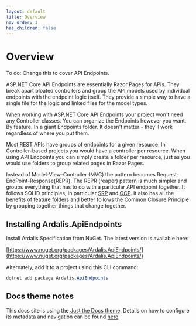 ```yaml
---
layout: default
title: Overview
nav_order: 1
has_children: false
---
```

# Overview

To do: Change this to cover API Endpoints.

ASP.NET Core API Endpoints are essentially Razor Pages for APIs. They break apart bloated controllers and group the API models used by individual endpoints with the endpoint logic itself. They provide a simple way to have a single file for the logic and linked files for the model types.

When working with ASP.NET Core API Endpoints your project won't need any Controller classes. You can organize the Endpoints however you want. By feature. In a giant Endpoints folder. It doesn't matter - they'll work regardless of where you put them.

Most REST APIs have groups of endpoints for a given resource. In Controller-based projects you would have a controller per resource. When using API Endpoints you can simply create a folder per resource, just as you would use folders to group related pages in Razor Pages.

Instead of Model-View-Controller (MVC) the pattern becomes Request-EndPoint-Response(REPR). The REPR (reaper) pattern is much simpler and groups everything that has to do with a particular API endpoint together. It follows SOLID principles, in particular [SRP](https://en.wikipedia.org/wiki/Single-responsibility_principle) and [OCP](https://en.wikipedia.org/wiki/Open%E2%80%93closed_principle). It also has all the benefits of feature folders and better follows the Common Closure Principle by grouping together things that change together.

## Installing Ardalis.ApiEndpoints

Install Ardalis.Specification from NuGet. The latest version is available here:

[https://www.nuget.org/packages/Ardalis.ApiEndpoints/](https://www.nuget.org/packages/Ardalis.ApiEndpoints/)

Alternately, add it to a project using this CLI command:

```powershell
dotnet add package Ardalis.ApiEndpoints
```

## Docs theme notes

This docs site is using the [Just the Docs theme](https://pmarsceill.github.io/just-the-docs/docs/navigation-structure/). Details on how to configure its metadata and navigation can be found [here](https://pmarsceill.github.io/just-the-docs/docs/navigation-structure/).
